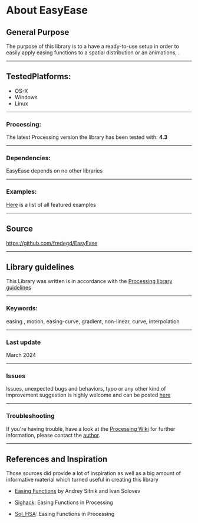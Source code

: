 # About EasyEase

## General Purpose

The purpose of this library is to a have a ready-to-use setup in order to easily apply easing functions to a spatial distribution or an animations, .

---

## TestedPlatforms:

- OS-X
- Windows
- Linux

---

### Processing:

The latest Processing version the library has been tested with: **4.3**

---

### Dependencies:

EasyEase depends on no other libraries

---

### Examples:

[Here](./examples.md) is a list of all featured examples

---

## Source

https://github.com/fredegd/EasyEase

---

## Library guidelines

This Library was written is in accordance with the [Processing library guidelines](https://github.com/benfry/processing4/wiki/Library-Guidelines)

---

### Keywords:

easing , motion, easing-curve, gradient, non-linear, curve, interpolation

---

### Last update

March 2024

---

### Issues

Issues, unexpected bugs and behaviors, typo or any other kind of improvement suggestion is highly welcome and can be posted [here](https://github.com/fredegd/EasyEase/issues)

---

### Troubleshooting

If you're having trouble, have a look at the [Processing Wiki](https://github.com/processing/processing/wiki/How-to-Install-a-Contributed-Library) for further information, please contact the [author](https://fredegd.dev).

---

## References and Inspiration

Those sources did provide a lot of inspiration as well as a big amount of informative material which turned useful in creating this library

- [Easing Functions](https://easings.net/#) by Andrey Sitnik and Ivan Solovev

- [Sighack](https://sighack.com/): Easing Functions in Processing

- [Sol_HSA](https://solhsa.com/interpolation/): Easing Functions in Processing

<br>
<br>
